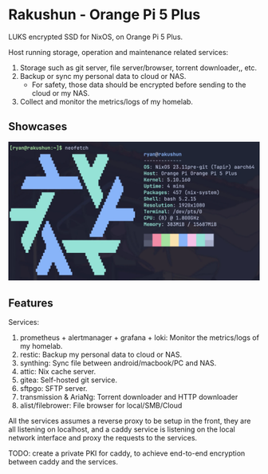 # Rakushun - Orange Pi 5 Plus

LUKS encrypted SSD for NixOS, on Orange Pi 5 Plus.

Host running storage, operation and maintenance related services:

1. Storage such as git server, file server/browser, torrent downloader,, etc.
1. Backup or sync my personal data to cloud or NAS.
   - For safety, those data should be encrypted before sending to the cloud or my NAS.
1. Collect and monitor the metrics/logs of my homelab.

## Showcases

![](../../_img/2024-03-07_orangepi5plus_rakushun.webp)

## Features

Services:

1. prometheus + alertmanager + grafana + loki: Monitor the metrics/logs of my homelab.
1. restic: Backup my personal data to cloud or NAS.
1. synthing: Sync file between android/macbook/PC and NAS.
1. attic: Nix cache server.
1. gitea: Self-hosted git service.
1. sftpgo: SFTP server.
1. transmission & AriaNg: Torrent downloader and HTTP downloader
1. alist/filebrower: File browser for local/SMB/Cloud

All the services assumes a reverse proxy to be setup in the front, they are all listening on
localhost, and a caddy service is listening on the local network interface and proxy the requests to
the services.

TODO: create a private PKI for caddy, to achieve end-to-end encryption between caddy and the
services.
